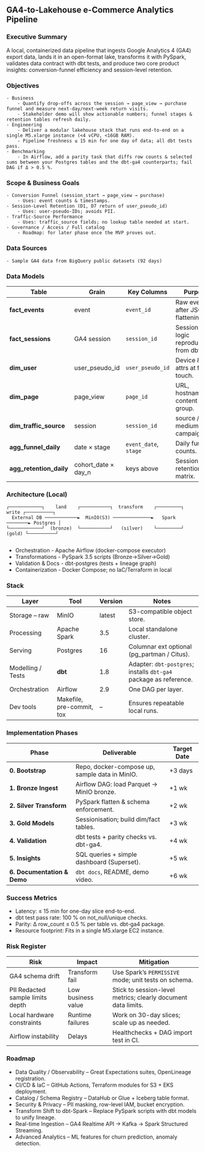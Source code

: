 ## GA4-to-Lakehouse e-Commerce Analytics Pipeline

### Executive Summary
A local, containerized data pipeline that ingests Google Analytics 4 (GA4) export data, lands it in an open-format lake, transforms it with PySpark, validates data contract with dbt tests, and produce two core product insights: conversion-funnel efficiency and session-level retention.

### Objectives
	- Business
		- Quantify drop-offs across the session → page_view → purchase funnel and measure next-day/next-week return visits.
		- Stakeholder demo will show actionable numbers; funnel stages & retention tables refresh daily.
	- Engineering
		- Deliver a modular lakehouse stack that runs end-to-end on a single M5.xlarge instance (<4 vCPU, <16GB RAM).	
		- Pipeline freshness ≤ 15 min for one day of data; all dbt tests pass.
	- Benchmarking
		- In Airflow, add a parity task that diffs row counts & selected sums between your Postgres tables and the dbt-ga4 counterparts; fail DAG if Δ > 0.5 %.


### Scope & Business Goals
	- Conversion Funnel (session_start → page_view → purchase)
		- Uses: event counts & timestamps.
	- Session-Level Retention (D1, D7 return of user_pseudo_id)	
		- Uses: user-pseudo-IDs; avoids PII.
	- Traffic-Source Performance
		- Uses: traffic_source fields; no lookup table needed at start.
	- Governance / Access / Full catalog
		- Roadmap: for later phase once the MVP proves out.

### Data Sources
	- Sample GA4 data from BigQuery public datasets (92 days)

### Data Models
| Table                     | Grain                 | Key Columns           | Purpose                                       |
| ------------------------- | --------------------- | --------------------- | --------------------------------------------- |
| **fact\_events**          | event                 | `event_id`            | Raw events after JSON flattening.             |
| **fact\_sessions**        | GA4 session           | `session_id`          | Sessionisation logic reproduced from dbt-ga4. |
| **dim\_user**             | user\_pseudo\_id      | `user_pseudo_id`      | Device & geo attrs at first touch.            |
| **dim\_page**             | page\_view            | `page_id`             | URL, hostname, content group.                 |
| **dim\_traffic\_source**  | session               | `session_id`          | source / medium / campaign.                   |
| **agg\_funnel\_daily**    | date × stage          | `event_date`, `stage` | Daily funnel counts.                          |
| **agg\_retention\_daily** | cohort\_date × day\_n | keys above            | Session-level retention matrix.               |

### Architecture (Local)
```ascii
┌────────────┐    land    ┌───────────┐  transform    ┌─────────┐  write ┌──────────┐
  External DB ────────────►  MinIO(S3) ──────────────►   Spark   ────────► Postgres │ 
└────────────┘  (bronze)  └───────────┘   (silver)    └─────────┘ (gold) └──────────┘
                                                                     
```
* Orchestration - Apache Airflow (docker-compose executor)
* Transformations - PySpark 3.5 scripts (Bronze→Silver→Gold)
* Validation & Docs - dbt-postgres (tests + lineage graph)
* Containerization - Docker Compose; no IaC/Terraform in local

### Stack
| Layer             | Tool                      | Version | Notes                                                             |
| ----------------- | ------------------------- | ------- | ----------------------------------------------------------------- |
| Storage – raw     | MinIO                     | latest  | S3-compatible object store.                                       |
| Processing        | Apache Spark              | 3.5     | Local standalone cluster.                                         |
| Serving           | Postgres                  | 16      | Columnar ext optional (pg\_partman / Citus).                      |
| Modelling / Tests | **dbt**                   | 1.8     | Adapter: `dbt-postgres`; installs `dbt-ga4` package as reference. |
| Orchestration     | Airflow                   | 2.9     | One DAG per layer.                                                |
| Dev tools         | Makefile, pre-commit, tox | –       | Ensures repeatable local runs.                                    |

### Implementation Phases
| Phase                       | Deliverable                                    | Target Date |
| --------------------------- | ---------------------------------------------- | ----------- |
| **0. Bootstrap**            | Repo, docker-compose up, sample data in MinIO. | +3 days     |
| **1. Bronze Ingest**        | Airflow DAG: load Parquet → MinIO bronze.      | +1 wk       |
| **2. Silver Transform**     | PySpark flatten & schema enforcement.          | +2 wk       |
| **3. Gold Models**          | Sessionisation; build dim/fact tables.         | +3 wk       |
| **4. Validation**           | dbt tests + parity checks vs. dbt-ga4.         | +4 wk       |
| **5. Insights**             | SQL queries + simple dashboard (Superset).     | +5 wk       |
| **6. Documentation & Demo** | `dbt docs`, README, demo video.                | +6 wk       |

### Success Metrics
* Latency: ≤ 15 min for one-day slice end-to-end.
* dbt test pass rate: 100 % on not_null/unique checks.
* Parity: Δ row_count ≤ 0.5 % per table vs. dbt-ga4 package.
* Resource footprint: Fits in a single M5.xlarge EC2 instance.

### Risk Register
| Risk                                 | Impact             | Mitigation                                                    |
| ------------------------------------ | ------------------ | ------------------------------------------------------------- |
| GA4 schema drift                     | Transform fail     | Use Spark’s `PERMISSIVE` mode; unit tests on schema.          |
| PII Redacted sample limits depth     | Low business value | Stick to session-level metrics; clearly document data limits. |
| Local hardware constraints           | Runtime failures   | Work on 30-day slices; scale up as needed.                    |
| Airflow instability                  | Delays             | Healthchecks + DAG import test in CI.                         |

### Roadmap
* Data Quality / Observability – Great Expectations suites, OpenLineage registration.
* CI/CD & IaC – GitHub Actions, Terraform modules for S3 + EKS deployment.
* Catalog / Schema Registry – DataHub or Glue + Iceberg table format.
* Security & Privacy – PII masking, row-level IAM, bucket encryption.
* Transform Shift to dbt-Spark – Replace PySpark scripts with dbt models to unify lineage.
* Real-time Ingestion – GA4 Realtime API → Kafka → Spark Structured Streaming.
* Advanced Analytics – ML features for churn prediction, anomaly detection.